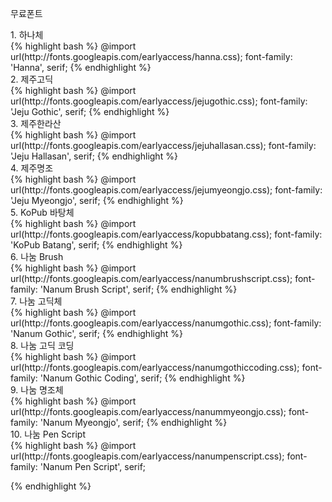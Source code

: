 ---
---
무료폰트

<div class="code-title">1. 하나체</div>
{% highlight bash %}
@import url(http://fonts.googleapis.com/earlyaccess/hanna.css);
font-family: 'Hanna', serif;
{% endhighlight %}

<div class="code-title">2. 제주고딕</div>
{% highlight bash %}
@import url(http://fonts.googleapis.com/earlyaccess/jejugothic.css);
font-family: 'Jeju Gothic', serif;
{% endhighlight %}

<div class="code-title"> 3. 제주한라산</div>
{% highlight bash %}
@import url(http://fonts.googleapis.com/earlyaccess/jejuhallasan.css);
font-family: 'Jeju Hallasan', serif;
{% endhighlight %}

<div class="code-title">4. 제주명조</div>
{% highlight bash %}
@import url(http://fonts.googleapis.com/earlyaccess/jejumyeongjo.css);
font-family: 'Jeju Myeongjo', serif;
{% endhighlight %}

<div class="code-title">5. KoPub 바탕체</div>
{% highlight bash %}
@import url(http://fonts.googleapis.com/earlyaccess/kopubbatang.css);
font-family: 'KoPub Batang', serif;
{% endhighlight %}

<div class="code-title">6. 나눔 Brush</div>
{% highlight bash %}
@import url(http://fonts.googleapis.com/earlyaccess/nanumbrushscript.css);
font-family: 'Nanum Brush Script', serif;
{% endhighlight %}

<div class="code-title">7. 나눔 고딕체</div>
{% highlight bash %}
@import url(http://fonts.googleapis.com/earlyaccess/nanumgothic.css);
font-family: 'Nanum Gothic', serif;
{% endhighlight %}

<div class="code-title">8. 나눔 고딕 코딩</div>
{% highlight bash %}
@import url(http://fonts.googleapis.com/earlyaccess/nanumgothiccoding.css);
font-family: 'Nanum Gothic Coding', serif;
{% endhighlight %}

<div class="code-title">9. 나눔 명조체</div>
{% highlight bash %}
@import url(http://fonts.googleapis.com/earlyaccess/nanummyeongjo.css);
font-family: 'Nanum Myeongjo', serif;
{% endhighlight %}

<div class="code-title">10. 나눔 Pen Script</div>
{% highlight bash %}
@import url(http://fonts.googleapis.com/earlyaccess/nanumpenscript.css);
font-family: 'Nanum Pen Script', serif;

{% endhighlight %}